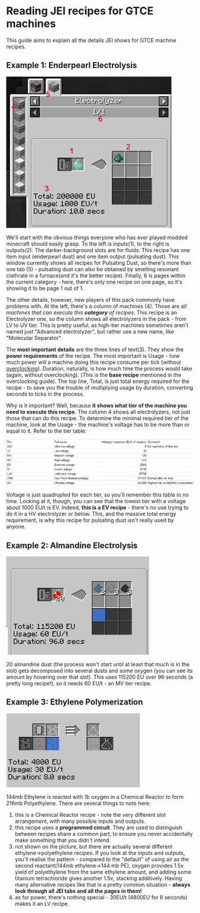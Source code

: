 # Reading JEI recipes for GTCE machines

This guide aims to explain all the details JEI shows for GTCE machine recipes.

## Example 1: Enderpearl Electrolysis

![Enderpearl Electrolysis](files/ReadingRecipes/enderpearl_electrolysis.PNG)

We'll start with the obvious things everyone who has ever played modded minecraft should easily grasp. To the left is inputs(1), to the right is outputs(2). The darker-background slots are for fluids. This recipe has one item input (enderpearl dust) and one item output (pulsating dust). This window currently shows all recipes for Pulsating Dust, so there's more than one tab (5) - pulsating dust can also be obtained by smelting resonant clathrate in a furnace(and it's the better recipe). Finally, 6 is pages within the current category - here, there's only one recipe on one page, so it's showing it to be page 1 out of 1.

The other details, however, new players of this pack commonly have problems with. At the left, there's a column of machines (4). Those are *all machines that can execute this **category** of recipes*. This recipe is an Electrolyzer one, so the column shows all electrolyzers in the pack - from LV to UV tier. This is pretty useful, as high-tier machines sometimes aren't named just "Advanced <something> electrolyzer", but rather use a new name, like "Molecular Separator".

The **most important details** are the three lines of text(3). They show the **power requirements** of the recipe. The most important is Usage - how much power will a machine doing this recipe consume per tick (without [overclocking](Overclocking.md)). Duration, naturally, is how much time the process would take (again, without overclocking). (*This* is the **base recipe** mentioned in the overclocking guide). The top line, Total, is just total energy required for the recipe - to save you the trouble of multiplying usage by duration, converting seconds to ticks in the process.

Why is it important? Well, because **it shows what tier of the machine you need to execute this recipe**. The column 4 shows all electrolyzers, not just those that can do this recipe. To determine the minimal required tier of the machine, look at the Usage - the machine's voltage has to be more than or equal to it. Refer to the tier table:

![tier table](files/Overclocking/TierSheet.png)

Voltage is just quadrupled for each tier, so you'll remember this table in no time. Looking at it, though, you can see that the lowest tier with a voltage about 1000 EU/t is EV. Indeed, **this is a EV recipe** - there's no use trying to do it in a HV electrolyzer or below. This, and the massive total energy requirement, is why this recipe for pulsating dust isn't really used by anyone.

## Example 2: Almandine Electrolysis

![Almandine Electrolysis](files/ReadingRecipes/almandine_electrolysis.PNG)

20 almandine dust (the process won't start until at least that much is in the slot) gets decomposed into several dusts and some oxygen (you can see its amount by hovering over that slot). This uses 115200 EU over 96 seconds (a pretty long recipe!), so it needs 60 EU/t - an MV tier recipe.

## Example 3: Ethylene Polymerization

![Ethylene Polymerization](files/ReadingRecipes/polyethylene.PNG)

144mb Ethylene is reacted with 1b oxygen in a Chemical Reactor to form 216mb Polyethylene. There are several things to note here:
1) this is a Chemical Reactor recipe - note the very different slot arrangement, with many possible inputs and outputs.
2) this recipe uses a **programmed circuit**. They are used to distinguish between recipes share a common part, to ensure you never accidentally make something that you didn't intend.
3) not shown on the picture, but there are actually several different ethylene->polyethylene recipes. If you look at the inputs and outputs, you'll realise the pattern - compared to the "default" of using air as the second reactant(144mb ethylene->144 mb PE), oxygen provides 1.5x yield of polyethylene from the same ethylene amount, and adding some titanium tetrachloride gives another 1.5x, stacking additively. Having many alternative recipes like that is a pretty common situation - **always look through all JEI tabs and all the pages in them!**
4) as for power, there's nothing special - 30EU/t (4800EU for 8 seconds) makes it an LV recipe.
